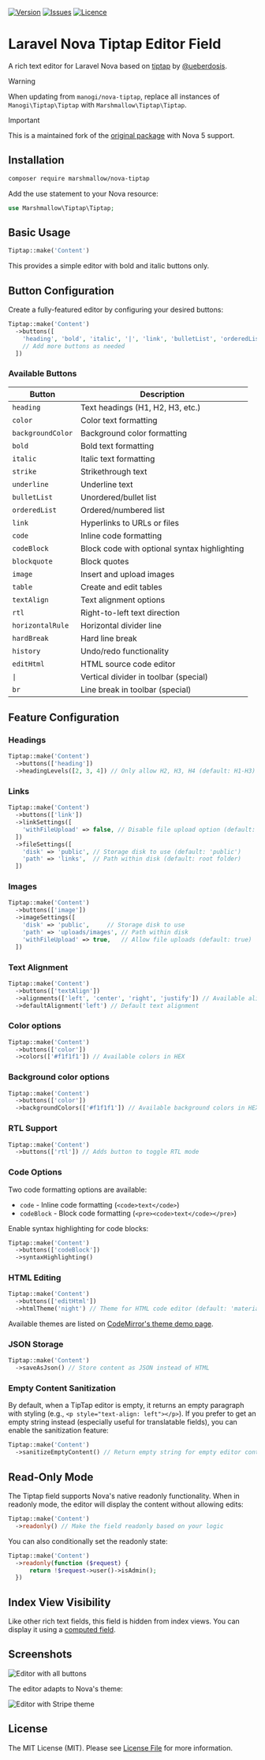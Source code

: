 [![Version](https://img.shields.io/packagist/v/marshmallow/nova-tiptap)](https://github.com/marshmallow-packages/nova-tiptap)
[![Issues](https://img.shields.io/github/issues/marshmallow-packages/nova-tiptap)](https://github.com/marshmallow-packages/nova-tiptap)
[![Licence](https://img.shields.io/github/license/marshmallow-packages/nova-tiptap)](https://github.com/marshmallow-packages/nova-tiptap)

# Laravel Nova Tiptap Editor Field

A rich text editor for Laravel Nova based on [tiptap](https://github.com/ueberdosis/tiptap) by [@ueberdosis](https://github.com/ueberdosis).

> [!Warning]
> When updating from `manogi/nova-tiptap`, replace all instances of `Manogi\Tiptap\Tiptap` with `Marshmallow\Tiptap\Tiptap`.

> [!IMPORTANT]
> This is a maintained fork of the [original package](https://github.com/bastihilger/nova-tiptap) with Nova 5 support.

## Installation

```bash
composer require marshmallow/nova-tiptap
```

Add the use statement to your Nova resource:

```php
use Marshmallow\Tiptap\Tiptap;
```

## Basic Usage

```php
Tiptap::make('Content')
```

This provides a simple editor with bold and italic buttons only.

## Button Configuration

Create a fully-featured editor by configuring your desired buttons:

```php
Tiptap::make('Content')
  ->buttons([
    'heading', 'bold', 'italic', '|', 'link', 'bulletList', 'orderedList',
    // Add more buttons as needed
  ])
```

### Available Buttons

| Button            | Description                                  |
|-------------------|----------------------------------------------|
| `heading`         | Text headings (H1, H2, H3, etc.)             |
| `color`           | Color text formatting                        |
| `backgroundColor` | Background color formatting                  |
| `bold`            | Bold text formatting                         |
| `italic`          | Italic text formatting                       |
| `strike`          | Strikethrough text                           |
| `underline`       | Underline text                               |
| `bulletList`      | Unordered/bullet list                        |
| `orderedList`     | Ordered/numbered list                        |
| `link`            | Hyperlinks to URLs or files                  |
| `code`            | Inline code formatting                       |
| `codeBlock`       | Block code with optional syntax highlighting |
| `blockquote`      | Block quotes                                 |
| `image`           | Insert and upload images                     |
| `table`           | Create and edit tables                       |
| `textAlign`       | Text alignment options                       |
| `rtl`             | Right-to-left text direction                 |
| `horizontalRule`  | Horizontal divider line                      |
| `hardBreak`       | Hard line break                              |
| `history`         | Undo/redo functionality                      |
| `editHtml`        | HTML source code editor                      |
| `\|`              | Vertical divider in toolbar (special)        |
| `br`              | Line break in toolbar (special)              |

## Feature Configuration

### Headings

```php
Tiptap::make('Content')
  ->buttons(['heading'])
  ->headingLevels([2, 3, 4]) // Only allow H2, H3, H4 (default: H1-H3)
```

### Links

```php
Tiptap::make('Content')
  ->buttons(['link'])
  ->linkSettings([
    'withFileUpload' => false, // Disable file upload option (default: true)
  ])
  ->fileSettings([
    'disk' => 'public', // Storage disk to use (default: 'public')
    'path' => 'links',  // Path within disk (default: root folder)
  ])
```

### Images

```php
Tiptap::make('Content')
  ->buttons(['image'])
  ->imageSettings([
    'disk' => 'public',     // Storage disk to use
    'path' => 'uploads/images', // Path within disk
    'withFileUpload' => true,   // Allow file uploads (default: true)
  ])
```

### Text Alignment

```php
Tiptap::make('Content')
  ->buttons(['textAlign'])
  ->alignments(['left', 'center', 'right', 'justify']) // Available alignments
  ->defaultAlignment('left') // Default text alignment
```

### Color options

```php
Tiptap::make('Content')
  ->buttons(['color'])
  ->colors(['#f1f1f1']) // Available colors in HEX
```

### Background color options

```php
Tiptap::make('Content')
  ->buttons(['color'])
  ->backgroundColors(['#f1f1f1']) // Available background colors in HEX
```

### RTL Support

```php
Tiptap::make('Content')
  ->buttons(['rtl']) // Adds button to toggle RTL mode
```

### Code Options

Two code formatting options are available:

-   `code` - Inline code formatting (`<code>text</code>`)
-   `codeBlock` - Block code formatting (`<pre><code>text</code></pre>`)

Enable syntax highlighting for code blocks:

```php
Tiptap::make('Content')
  ->buttons(['codeBlock'])
  ->syntaxHighlighting()
```

### HTML Editing

```php
Tiptap::make('Content')
  ->buttons(['editHtml'])
  ->htmlTheme('night') // Theme for HTML code editor (default: 'material')
```

Available themes are listed on [CodeMirror's theme demo page](https://codemirror.net/demo/theme.html).

### JSON Storage

```php
Tiptap::make('Content')
  ->saveAsJson() // Store content as JSON instead of HTML
```

### Empty Content Sanitization

By default, when a TipTap editor is empty, it returns an empty paragraph with styling (e.g., `<p style="text-align: left"></p>`). If you prefer to get an empty string instead (especially useful for translatable fields), you can enable the sanitization feature:

```php
Tiptap::make('Content')
  ->sanitizeEmptyContent() // Return empty string for empty editor content
```

## Read-Only Mode

The Tiptap field supports Nova's native readonly functionality. When in readonly mode, the editor will display the content without allowing edits:

```php
Tiptap::make('Content')
  ->readonly() // Make the field readonly based on your logic
```

You can also conditionally set the readonly state:

```php
Tiptap::make('Content')
  ->readonly(function ($request) {
      return !$request->user()->isAdmin();
  })
```

## Index View Visibility

Like other rich text fields, this field is hidden from index views. You can display it using a [computed field](https://nova.laravel.com/docs/v5/installation#computed-fields).

## Screenshots

![Editor with all buttons](readme-images/all-buttons.png)

The editor adapts to Nova's theme:

![Editor with Stripe theme](readme-images/stripe-theme.png)

## License

The MIT License (MIT). Please see [License File](LICENCE) for more information.
